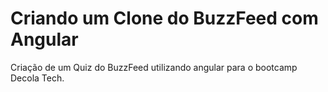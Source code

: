 # Criando um Clone do BuzzFeed com Angular

Criação de um Quiz do BuzzFeed utilizando angular para o bootcamp Decola Tech.
